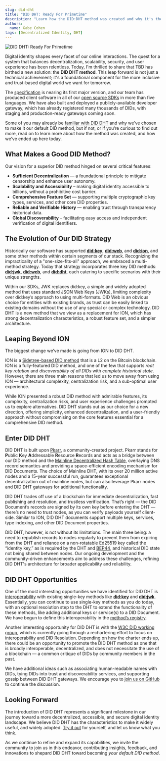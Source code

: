 ```yaml
---
slug: did-dht
title: "DID DHT: Ready For Primetime"
description: "Learn how the DID:DHT method was created and why it's the default method of Web5 and tbDEX."
authors:
  name: Gabe Cohen
tags: [Decentralized Identity, DHT]
---
```


<head>
  <meta property="og:title" content="DID DHT: Ready For Primetime" />
  <meta property="og:type" content="website" />
  <meta property="og:url" content='https://developer.tbd.website/blog/did-dht' />
  <meta name="og:description" content="Learn how the DID:DHT method was created and why it's the default method of Web5 and tbDEX." />
  <meta property="og:image" content="https://developer.tbd.website/assets/images/blog-did-dht-39733e50ba4ef8d0fc9f27b135e6dfc4.png" /> 

  <meta name="twitter:card" content="summary_large_image" />
  <meta property="twitter:domain" content="developer.tbd.website" />
  <meta name="twitter:site" content="@tbdevs" />
  <meta name="twitter:title" content="DID DHT: Ready For Primetime" />
  <meta property="twitter:url" content='https://developer.tbd.website/blog/did-dht' /> 
  <meta name="twitter:description" content="Learn how the DID:DHT method was created and why it's the default method of Web5 and tbDEX." />
  <meta name="twitter:image" content="https://developer.tbd.website/assets/images/blog-did-dht-39733e50ba4ef8d0fc9f27b135e6dfc4.png" />

  <link rel="apple-touch-icon" href="https://developer.tbd.website/img/tbd-fav-icon-main.png" />
</head>

![DID DHT: Ready For Primetime](/img/blog-did-dht.png)

Digital identity shapes every facet of our online interactions. The quest for a system that balances decentralization, scalability, security, and user experience has been relentless. Today, I'm thrilled to share that TBD has birthed a new solution: the **DID DHT method**. This leap forward is not just a technical achievement; it's a foundational component for the more inclusive and trust-based digital world we want for tomorrow.

<!--truncate-->

The [specification](https://did-dht.com/) is nearing its first major version, and our team has produced client software in all of our [open source SDKs](https://developer.tbd.website/docs/) in more than five languages. We have also built and deployed a publicly-available developer gateway, which has already registered many thousands of DIDs, with staging and production-ready gateways coming soon.

Some of you may already be [familiar with DID DHT](https://youtu.be/23lCRO2CIIY?si=R-a79TEKQQmv6Vj_) and why we’ve chosen to make it our default DID method, but if not, or if you’re curious to find out more, read on to learn more about how the method was created, and how we’ve ended up here today.


## What Makes a Good DID Method?

Our vision for a superior DID method hinged on several critical features:



* **Sufficient Decentralization** — a foundational principle to mitigate censorship and enhance user autonomy.
* **Scalability and Accessibility** – making digital identity accessible to billions, without a prohibitive cost barrier.
* **Comprehensive Feature Set** — supporting multiple cryptographic key types, services, and other core DID properties.
* **Reliable and Verifiable History** — enabling trust through transparency historical data.
* **Global Discoverability** – facilitating easy access and independent verification of digital identifiers.


## The Evolution of Our DID Strategy

Historically our software has supported **[did:key](https://w3c-ccg.github.io/did-method-key/)**, **[did:web](https://w3c-ccg.github.io/did-method-web/)**, and **[did:ion](https://identity.foundation/sidetree/spec)**, and some other methods within certain segments of our stack. Recognizing the impracticality of a "one-size-fits-all" approach, we embraced a multi-method strategy. Today that strategy incorporates three key DID methods: **[did:jwk](https://github.com/quartzjer/did-jwk/blob/main/spec.md)**, **[did:web](https://w3c-ccg.github.io/did-method-web/)**, and **[did:dht](https://tbd54566975.github.io/did-dht-method/)**, each catering to specific scenarios with their unique strengths. 

Within our SDKs, JWK replaces did:key, a simple and widely adopted method that uses standard JSON Web Keys (JWKs), limiting complexity over did:key’s approach to using multi-formats. DID Web is an obvious choice for entities with existing brands, as trust can be easily linked to existing domains without the use of any special or complex technology. DID DHT is a new method that we view as a replacement for ION, which has strong decentralization characteristics, a robust feature set, and a simpler architecture.


## Leaping Beyond ION

The biggest change we’ve made is going from ION to DID DHT. 

ION is a [Sidetree-based DID method](https://identity.foundation/sidetree/spec/) that is a L2 on the Bitcoin blockchain. ION is a fully-featured DID method, and one of the few that supports _root key rotation_ and _discoverability of all DIDs_ with _complete historical state_. However, there are three main reasons that led us to move away from using ION — architectural complexity, centralization risk, and a sub-optimal user experience. 

While ION presented a robust DID method with admirable features, its complexity, centralization risks, and user experience challenges prompted us to explore alternatives. DID DHT stands out as our choice for a new direction, offering simplicity, enhanced decentralization, and a user-friendly approach without compromising on the core features essential for a comprehensive DID method.


## Enter DID DHT

DID DHT is built upon [Pkarr](https://github.com/Nuhvi/pkarr), a community-created project. Pkarr stands for **P**ublic **K**ey **A**ddressable **R**esource **R**ecords and acts as a bridge between our DID method and the [Mainline Decentralized Hash Table](https://en.wikipedia.org/wiki/Mainline_DHT), overlaying DNS record semantics and providing a space-efficient encoding mechanism for DID Documents. The choice of Mainline DHT, with its over 20 million active nodes and a 15-year successful run, guarantees exceptional decentralization out of mainline nodes, but can also leverage Pkarr nodes and DID DHT gateways for additional functionality.

DID DHT trades off use of a blockchain for immediate decentralization, fast publishing and resolution, and trustless verification. That’s right — the DID Document’s records are signed by its own key before entering the DHT — there’s no need to trust nodes, as you can verify payloads yourself client-side. Similar to ION, DID DHT documents support multiple keys, services, type indexing, and other DID Document properties.

DID DHT, however, is not without its limitations. The main three being: a need to republish records to nodes regularly to prevent them from expiring from the DHT and reliance on a non-rotatable Ed25519 key called the “identity key,” as is required by the DHT and [BEP44](https://www.bittorrent.org/beps/bep_0044.html), and historical DID state not being shared between nodes. Our ongoing development and the community-driven enhancements aim to address these challenges, refining DID DHT's architecture for broader applicability and reliability.


## DID DHT Opportunities

One of the most interesting opportunities we have identified for DID DHT is [interoperability](https://did-dht.com/#interoperability-with-other-did-methods) with existing single-key methods like **[did:key](https://w3c-ccg.github.io/did-method-key/)** and **[did:jwk](https://github.com/quartzjer/did-jwk/blob/main/spec.md)**. Essentially, you can continue to use single-key methods as you do today, with an optional resolution step to the DHT to extend the functionality of these methods, like adding additional keys or service(s) to a DID Document. We have begun to define this interoperability in the [method’s registry](https://did-dht.com/registry/index.html#interoperable-did-methods).

Another interesting opportunity for DID DHT is with the [W3C DID working group](https://www.w3.org/2019/did-wg/WorkMode/), which is currently going through a rechartering effort to focus on interoperability and DID Resolution. Depending on how the charter ends up, there could be an opportunity to promote the DID DHT method as one that is broadly interoperable, decentralized, and does not necessitate the use of a blockchain — a common critique of DIDs by community members in the past.

We have additional ideas such as associating human-readable names with DIDs, tying DIDs into trust and discoverability services, and supporting gossip between DID DHT gateways. We encourage you to [join us on GitHub](https://github.com/TBD54566975/did-dht-method/) to continue the discussion. 


## Looking Forward

The introduction of DID DHT represents a significant milestone in our journey toward a more decentralized, accessible, and secure digital identity landscape. We believe DID DHT has the characteristics to make it widely useful, and widely adopted. [Try it out](https://developer.tbd.website/docs/web5/decentralized-identifiers/how-to-create-did/) for yourself, and let us know what you think.

As we continue to refine and expand its capabilities, we invite the community to join us in this endeavor, contributing insights, feedback, and innovations to shepard DID DHT toward becoming _your default DID method_.
